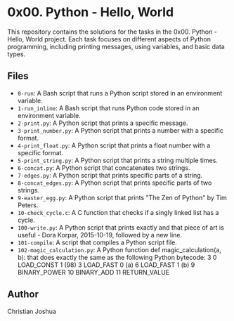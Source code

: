 
# 0x00. Python - Hello, World

This repository contains the solutions for the tasks in the 0x00. Python - Hello, World project. Each task focuses on different aspects of Python programming, including printing messages, using variables, and basic data types.


## Files

* `0-run`: A Bash script that runs a Python script stored in an environment variable.
* `1-run_inline`: A Bash script that runs Python code stored in an environment variable.
* `2-print.py`: A Python script that prints a specific message.
* `3-print_number.py`: A Python script that prints a number with a specific format.
* `4-print_float.py`: A Python script that prints a float number with a specific format.
* `5-print_string.py`: A Python script that prints a string multiple times.
* `6-concat.py`: A Python script that concatenates two strings.
* `7-edges.py`: A Python script that prints specific parts of a string.
* `8-concat_edges.py`: A Python script that prints specific parts of two strings.
* `9-easter_egg.py`: A Python script that prints "The Zen of Python" by Tim Peters.
* `10-check_cycle.c`: A C function that checks if a singly linked list has a cycle.
* `100-write.py`: A Python script that prints exactly and that piece of art is useful - Dora Korpar, 2015-10-19, followed by a new line.
* `101-compile`: A  script that compiles a Python script file.
* `102-magic_calculation.py`: A  Python function def magic_calculation(a, b): that does exactly the same as the following Python bytecode:
  3           0 LOAD_CONST               1 (98)
              3 LOAD_FAST                0 (a)
              6 LOAD_FAST                1 (b)
              9 BINARY_POWER
             10 BINARY_ADD
             11 RETURN_VALUE

## Author

Christian Joshua